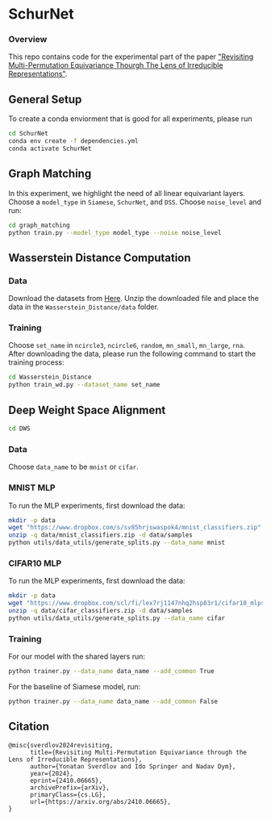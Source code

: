 # SchurNet
### Overview
This repo contains code for the experimental part of the paper ["Revisiting Multi-Permutation Equivariance Thourgh The Lens of Irreducible Representations"](https://arxiv.org/abs/2410.06665).
## General Setup
To create a conda enviorment that is good for all experiments, please run 
```bash
cd SchurNet
conda env create -f dependencies.yml 
conda activate SchurNet
```
## Graph Matching
In this experiment, we highlight the need of all linear equivariant layers. 
Choose a `model_type` in `Siamese`, `SchurNet`, and `DSS`. Choose `noise_level` and run:
```bash
cd graph_matching
python train.py --model_type model_type --noise noise_level
```
## Wasserstein Distance Computation
### Data
Download the datasets from [Here](https://app.filen.io/#/drive/9f379ca2-50f0-4099-9258-027827d831ae).
Unzip the downloaded file and place the data in the `Wasserstein_Distance/data` folder.
### Training
Choose `set_name` in `ncircle3`, `ncircle6`, `random`, `mn_small`, `mn_large`, `rna`.
After downloading the data, please run the following command to start the training process:
```bash
cd Wasserstein_Distance
python train_wd.py --dataset_name set_name
```
## Deep Weight Space Alignment
```bash
cd DWS
```
### Data
Choose `data_name` to be `mnist` or `cifar`.

### MNIST MLP
To run the MLP experiments, first download the data:
```bash
mkdir -p data
wget "https://www.dropbox.com/s/sv85hrjswaspok4/mnist_classifiers.zip" -P data
unzip -q data/mnist_classifiers.zip -d data/samples
python utils/data_utils/generate_splits.py --data_name mnist
```
### CIFAR10 MLP
To run the MLP experiments, first download the data:
```bash
mkdir -p data
wget "https://www.dropbox.com/scl/fi/lex7rj1147nhq2hsp83r1/cifar10_mlps.zip?rlkey=tiyq14zl70hjbmhq2y9sg14xo&dl=1" -P data/
unzip -q data/cifar_classifiers.zip -d data/samples
python utils/data_utils/generate_splits.py --data_name cifar
```
### Training
For our model with the shared layers run:
```bash
python trainer.py --data_name data_name --add_common True
```
For the baseline of Siamese model, run:
```bash
python trainer.py --data_name data_name --add_common False
```

## Citation
```
@misc{sverdlov2024revisiting,
      title={Revisiting Multi-Permutation Equivariance through the Lens of Irreducible Representations}, 
      author={Yonatan Sverdlov and Ido Springer and Nadav Dym},
      year={2024},
      eprint={2410.06665},
      archivePrefix={arXiv},
      primaryClass={cs.LG},
      url={https://arxiv.org/abs/2410.06665}, 
}
```
